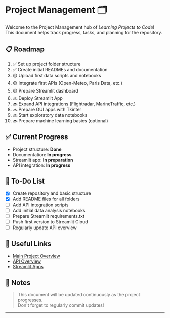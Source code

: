 # Project Management 🗂️

Welcome to the Project Management hub of *Learning Projects to Code*!  
This document helps track progress, tasks, and planning for the repository.

## 📋 Roadmap

1. ✅ Set up project folder structure
2. ✅ Create initial READMEs and documentation
3. 🟡 Upload first data scripts and notebooks
4. 🟡 Integrate first APIs (Open-Meteo, Paris Data, etc.)
5. 🟡 Prepare Streamlit dashboard
6. 🔜 Deploy Streamlit App
7. 🔜 Expand API integrations (Flightradar, MarineTraffic, etc.)
8. 🔜 Prepare GUI apps with Tkinter
9. 🔜 Start exploratory data notebooks
10. 🔜 Prepare machine learning basics (optional)

## ✅ Current Progress

- Project structure: **Done**
- Documentation: **In progress**
- Streamlit app: **In preparation**
- API integration: **In progress**

## 📝 To-Do List

- [x] Create repository and basic structure
- [x] Add README files for all folders
- [ ] Add API integration scripts
- [ ] Add initial data analysis notebooks
- [ ] Prepare Streamlit requirements.txt
- [ ] Push first version to Streamlit Cloud
- [ ] Regularly update API overview

## 🔗 Useful Links

- [Main Project Overview](../../README.md)
- [API Overview](../../90_DOCS/APIs_Uebersicht.md)
- [Streamlit Apps](../../05_Streamlit_Apps/README.md)

## 📌 Notes

> This document will be updated continuously as the project progresses.  
> Don't forget to regularly commit updates!

---
